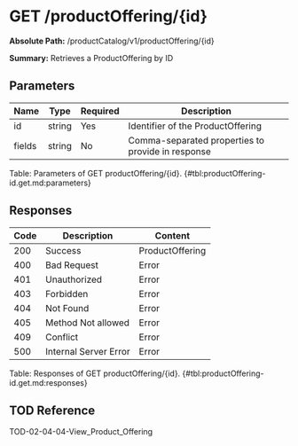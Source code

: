 <!--
    ATTENTION: This file was generated via gradle!
               Do NOT manually edit this file! Any such changes will be overwritten!
-->

# GET /productOffering/{id}

**Absolute Path:** /productCatalog/v1/productOffering/{id}

**Summary:** Retrieves a ProductOffering by ID

## Parameters

| Name | Type | Required | Description |
|------|------|----------|-------------|
| id | string | Yes | Identifier of the ProductOffering |
| fields | string | No | Comma-separated properties to provide in response |

Table: Parameters of GET productOffering/{id}. {#tbl:productOffering-id.get.md:parameters}

## Responses

| Code | Description | Content |
|------|-------------|---------|
| 200 | Success | ProductOffering |
| 400 | Bad Request | Error |
| 401 | Unauthorized | Error |
| 403 | Forbidden | Error |
| 404 | Not Found | Error |
| 405 | Method Not allowed | Error |
| 409 | Conflict | Error |
| 500 | Internal Server Error | Error |

Table: Responses of GET productOffering/{id}. {#tbl:productOffering-id.get.md:responses}

## TOD Reference

TOD-02-04-04-View_Product_Offering

